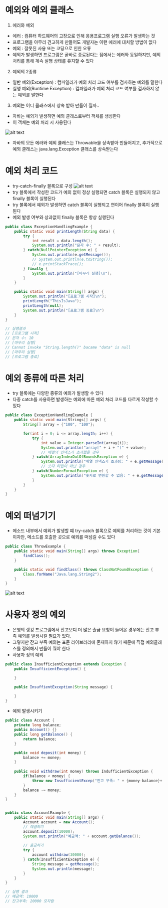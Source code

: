# 예외와 예외 클래스

1. 에러와 예외
- 에러 : 컴퓨터 하드웨어의 고장으로 인해 응용프로그램 실행 오류가 발생하는 것
- 프로그램을 아무리 견고하게 만들어도 개발자는 이런 에러에 대처할 방법이 없다
- 예외 : 잘못된 사용 또는 코딩으로 인한 오류
- 예외가 발생하면 프로그램은 곧바로 종료된다는 점에서는 에러와 동일하지만, 예외 처리를 통해 계속 실행 상태를 유지할 수 있다

2. 예외의 2종류
- 일반 예외(Exception) : 컴파일러가 예외 처리 코드 여부를 검사하는 예외를 말한다
- 실행 예외(Runtime Exception) : 컴파일러가 예외 처리 코드 여부를 검사하지 않는 예외를 말한다

3. 예외는 어디 클래스에서 상속 받아 만들어 질까..
- 자바는 예외가 발생하면 예외 클래스로부터 객체를 생성한다
- 이 객체는 예외 처리 시 사용된다

![alt text](../예외처리/image/image.png)
- 자바의 모든 에러와 예외 클래스는 Throwable을 상속받아 만들어지고, 추가적으로 예외 클래스는 java.lang.Exception 클래스를 상속받는다


# 예외 처리 코드
- try-catch-finally 블록으로 구성
![alt text](../예외처리/image/image-1.png)
- try 블록에서 작성한 코드가 예외 없이 정상 실행되면 catch 블록은 실행되지 않고 finally 블록이 실행된다
- try 불록에서 예외가 발생하면 catch 블록이 실행되고 연이어 finally 블록이 실행된다
- 예외 발생 여부와 상과없이 finally 블록은 항상 실행된다
``` java
public class ExceptionHandlingExample {
    public static void printLength(String data) {
        try {
            int result = data.length();
            System.out.println("문자 수: " + result);
        } catch(NullPointerException e) {
            System.out.println(e.getMessage());
            // System.out.println(e.toString());
            // e.printStackTrace();
        } finally {
            System.out.println("[마무리 실행]\n");
        }
    }

    public static void main(String[] args) {
        System.out.println("[프로그램 시작]\n");
        printLength("ThisIsJava");
        printLength(null);
        System.out.println("[프로그램 종료]\n")
    }
}

// 실행결과
// [프로그램 시작]
// 문자 수: 10
// [마무리 실행]
// Cannot invoke "String.length()" bacame "data" is null
// [마무리 실행]
// [프로그램 종료]
```

# 예외 종류에 따른 처리
- try 블록에는 다양한 종류의 예외가 발생할 수 있다
- 다중 catch를 사용하면 발생하는 예외에 따른 예외 처리 코드를 다르게 작성할 수 있다
``` java
public class ExceptionHandlingExample {
    public static void main(Strings[] args) {
        String[] array = {"100", "100"};

        for(int i = 0; i <= array.length; i++) {
            try {
                int value = Integer.parseInt(array[i]);
                System.out.println("array[" + i + "]" + value);
                // 배열의 인덱스가 초과했을 경우
            } catch(ArrayIndexOutOfBoundsException e) {
                System.out.println("배열 인덱스가 초과됨: " + e.getMessage()); 
                // 숫자 타입이 아닌 경우
            } catch(NumberFormatException e) {
                System.out.println("숫자로 변환할 수 없음: " + e.getMessage());
            }
        }
    }
}
```

# 예외 떠넘기기
- 메소드 내부에서 예외가 발생할 떄 try-catch 블록으로 예외를 처리하는 것이 기본이자만, 메소드를 호출한 곳으로 예외를 떠넘길 수도 있다
``` java
public class ThrowExample {
    public static void main(String[] args) throws Exception{
        findClass();
    }

    public static void findClass() throws ClassNotFoundException {
        Class.forName("Java.lang.String2");
    }
}
```
![alt text](../예외처리/image/image-2.png)


# 사용자 정의 예외
- 은행의 랭킹 프로그램에서 잔고보디 더 많은 출금 요청이 들어온 경우에는 잔고 부족 예외를 발생시킬 필요가 있다.
- 그렇지만 잔고 부족 예외는 표준 라이브러리에 존재하지 않기 째문에 직접 예외클래스를 정의해서 만들어 줘야 한다
- 사용자 정의 예외
``` java
public class InsufficientException extends Exception {
    public InsufficientException() {

    }

    public InsuffientException(String message) {

    }
}
```

- 예외 발생시키기
``` java
public class Account {
    private long balance;
    public Account() {}
    public long getBalance() {
        return balance;
    }

    public void deposit(int money) {
        balance += money;
    }
    
    public void withdraw(int money) throws IndufficientException {
        if(balance < money) {
            throw new InsufficientExcep("잔고 부족: " + {money-balance}+ "모자람");
        }
        balance -= money;
    }
}


public class AccountExample {
    public static void main(String[] args) {
        Account account = new Account();
        // 예금하기
        account.deposit(10000);
        System.out.println("예금액: " + account.getBalance());
        
        // 출금하기
        try {
            account withdraw(30000);
        } catch(InsufficientException e) {
            String message = getMessage();
            System.out.println(message);
        }
    }
}

// 실행 결과
// 예금액: 10000
// 잔고부족: 20000 모자람
```